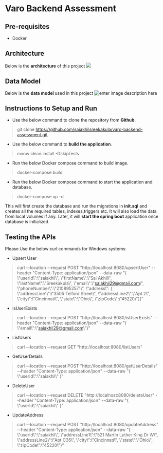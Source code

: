﻿# Varo Backend Assessment
## Pre-requisites
- Docker
## Architecture
Below is the **architecture** of this project
![](https://i.ibb.co/GngLc9T/proposed.jpg)
## Data Model
Below is the **data model** used in this project
![enter image description here](https://i.ibb.co/MMhdYh2/Database-ER-diagram-crow-s-foot.jpg)
## Instructions to Setup and Run
- Use the below command to clone the repository from **Github**.
> git clone https://github.com/saiakhilsreekakula/varo-backend-assessment.git
- Use the below command to **build the application**.
> mvnw clean install -DskipTests
- Run the below Docker compose command to build image.
> docker-compose build
- Run the below Docker compose command to start the application and database.
> docker-compose up -d

This will first create the database and run the migrations in **init.sql** and creates all the required tables, indexes,triggers etc. It will also load the data from local volumes if any. Later, it will **start the spring boot** application once database is initialized.
## Testing the APIs
Please Use the below curl commands for Windows systems:
- Upsert User
> curl --location --request POST "http://localhost:8080/upsertUser" --header "Content-Type: application/json" --data-raw "{    \\"userId\\":\\"saiakhil\\", \\"firstName\\":\\"Sai Akhil\\", \\"lastName\\":\\"Sreekakula\\", \\"email\\":\\"saiakhil29@gmail.com\\", \\"phoneNumber\\":\\"2108952571\\", \\"address\\": { \\"addressLine1\\":\\"3505 Telford Street\\", \\"addressLine2\\":\\"Apt 2\\", \\"city\\":\\"Cincinnati\\", \\"state\\":\\"Ohio\\", \\"zipCode\\":\\"45220\\"}}"
- IsUserExists
> curl --location --request POST "http://localhost:8080/isUserExists" --header "Content-Type: application/json" --data-raw "{ \\"email\\":\\"saiakhil29@gmail.com\\"}"
- ListUsers
> curl --location --request GET "http://localhost:8080/listUsers"
- GetUserDetails
> curl --location --request POST "http://localhost:8080/getUserDetails" --header "Content-Type: application/json" --data-raw "{ \\"userId\\":\\"saiakhil\\" }"
- DeleteUser
> curl --location --request DELETE "http://localhost:8080/deleteUser" --header "Content-Type: application/json" --data-raw "{ \\"userId\\":\\"saiakhil\\" }"
- UpdateAddress
> curl --location --request POST "http://localhost:8080/updateAddress" --header "Content-Type: application/json" --data-raw "{ \\"userId\\":\\"saiakhil\\", \\"addressLine1\\":\\"521 Martin Luther King Dr W\\", \\"addressLine2\\":\\"Apt C36\\", \\"city\\":\\"Cincinnati\\", \\"state\\":\\"Ohio\\", \\"zipCode\\":\\"45220\\"}"

